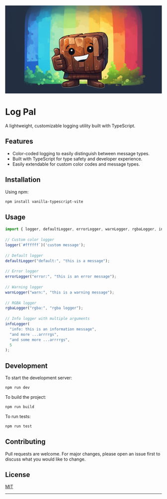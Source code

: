 ![Log Pal Banner](/log-pal.png)

# Log Pal
A lightweight, customizable logging utility built with TypeScript.

## Features

- Color-coded logging to easily distinguish between message types.
- Built with TypeScript for type safety and developer experience.
- Easily extendable for custom color codes and message types.

## Installation

Using npm:

```bash
npm install vanilla-typescript-vite
```

## Usage

```javascript
import { logger, defaultLogger, errorLogger, warnLogger, rgbaLogger, infoLogger } from 'path-to-logger-utility';

// Custom color logger
logger(`#ffffff`)('custom message');

// Default logger
defaultLogger("default:", "this is a message");

// Error logger
errorLogger("error:", "this is an error message");

// Warning logger
warnLogger("warn:", "this is a warning message");

// RGBA logger
rgbaLogger("rgba:", "rgba logger");

// Info logger with multiple arguments
infoLogger(
  "info: this is an information message",
  "and more ...arrrrgs",
  "and some more ...arrrrgs",
  5
);
```

## Development

To start the development server:

```bash
npm run dev
```

To build the project:

```bash
npm run build
```

To run tests:

```bash
npm run test
```

## Contributing

Pull requests are welcome. For major changes, please open an issue first to discuss what you would like to change.

## License

[MIT](https://choosealicense.com/licenses/mit/)

---
